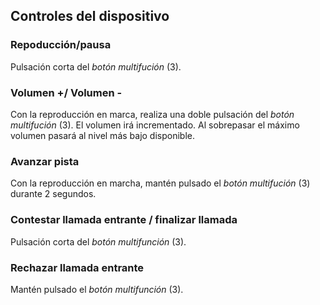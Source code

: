 ## Controles del dispositivo

### Repoducción/pausa
Pulsación corta del *botón multifución* (3).

### Volumen +/ Volumen -
Con la reproducción en marca, realiza una doble pulsación del *botón multifución* (3). El volumen irá incrementado. Al sobrepasar el máximo volumen pasará al nivel más bajo disponible. 

### Avanzar pista
Con la reproducción en marcha, mantén pulsado el *botón multifución* (3) durante 2 segundos.

### Contestar llamada entrante / finalizar llamada
Pulsación corta del *botón multifunción* (3).

### Rechazar llamada entrante
Mantén pulsado el *botón multifunción* (3).

